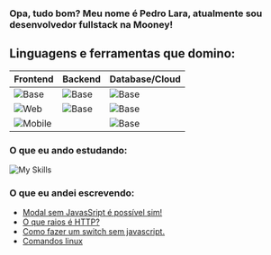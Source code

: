 ### Opa, tudo bom? Meu nome é Pedro Lara, atualmente sou desenvolvedor fullstack na Mooney!

## Linguagens e ferramentas que domino:
| Frontend | Backend | Database/Cloud |
|----------|---------|-----------|
|![Base](https://skillicons.dev/icons?i=linux,github,html,css)            |![Base](https://skillicons.dev/icons?i=nodejs,express)   |![Base](https://skillicons.dev/icons?i=heroku,googlecloud)   |
|![Web](https://skillicons.dev/icons?i=typescript,react,nextjs,redux)     |![Base](https://skillicons.dev/icons?i=python)           |![Base](https://skillicons.dev/icons?i=firebase,mongodb)   |   
|![Mobile](https://skillicons.dev/icons?i=dart,flutter)                   |                                                         |![Base](https://skillicons.dev/icons?i=sqlite,postgres)   |
  
  
### O que eu ando estudando:
![My Skills](https://skillicons.dev/icons?i=java,cs)


### O que eu andei escrevendo:
<!-- BLOG-POST-LIST:START -->
- [Modal sem JavasSript é possível sim!](https://pllara.medium.com/modal-sem-javassript-%C3%A9-poss%C3%ADvel-sim-57f8c7e7f5da?source=rss-54eeae4f7ec6------2)
- [O que raios é HTTP?](https://pllara.medium.com/o-que-raios-%C3%A9-http-2253511490bc?source=rss-54eeae4f7ec6------2)
- [Como fazer um switch sem javascript.](https://pllara.medium.com/como-fazer-um-switch-sem-javascript-a5b25981a21f?source=rss-54eeae4f7ec6------2)
- [Comandos linux](https://pllara.medium.com/comandos-linux-4db7307c17b7?source=rss-54eeae4f7ec6------2)
<!-- BLOG-POST-LIST:END -->
